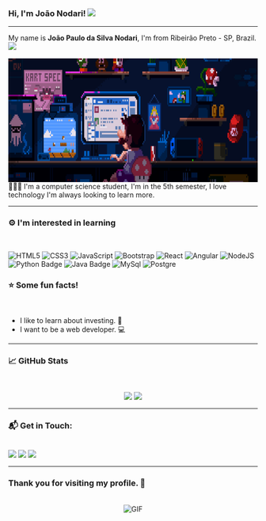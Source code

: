 ### Hi, I'm João Nodari!  <img src="https://github.com/TheDudeThatCode/TheDudeThatCode/blob/master/Assets/Developer.gif" width="60px">
---

My name is **João Paulo da Silva Nodari**, I'm from Ribeirão Preto - SP, Brazil. <img src="https://cdn-icons-png.flaticon.com/512/197/197386.png" width="13"/> 

<img align="right" alt="GIF" src="https://github.com/AllergicPoet/AllergicPoet/blob/main/MarioDev.gif" height="250" width="600"/>

👨🏻‍💻 I'm a computer science student, I'm in the 5th semester, I love technology I'm always looking to learn more.

---

### ⚙️ I'm interested in learning

<br>

![HTML5](https://img.shields.io/badge/html5-%23E34F26.svg?style=for-the-badge&logo=html5&logoColor=white)
![CSS3](https://img.shields.io/badge/css3-%231572B6.svg?style=for-the-badge&logo=css3&logoColor=white)
![JavaScript](https://img.shields.io/badge/javascript-%23323330.svg?style=for-the-badge&logo=javascript&logoColor=%23F7DF1E)
![Bootstrap](https://img.shields.io/badge/bootstrap-%23563D7C.svg?style=for-the-badge&logo=bootstrap&logoColor=white)
![React](https://img.shields.io/badge/React-20232A?style=for-the-badge&logo=react&logoColor=61DAFB)
![Angular](https://img.shields.io/badge/angular-%23DD0031.svg?style=for-the-badge&logo=angular&logoColor=white)
![NodeJS](https://img.shields.io/badge/node.js-6DA55F?style=for-the-badge&logo=node.js&logoColor=white)
![Python Badge](https://img.shields.io/badge/Python-3776AB?style=for-the-badge&logo=python&logoColor=white)
![Java Badge](https://img.shields.io/badge/Java-ED8B00?style=for-the-badge&logo=java&logoColor=white)
![MySql](https://img.shields.io/badge/MySQL-005C84?style=for-the-badge&logo=mysql&logoColor=white)
![Postgre](https://img.shields.io/badge/Postgre-005C84?style=for-the-badge&logo=mysql&logoColor=white)

### :star: Some fun facts!

<br>

- I like to learn about investing. 💸
- I want to be a web developer. 💻

---

### 📈 GitHub Stats

<br>

<p align = "center">
  <img src = "https://github-readme-stats.vercel.app/api?username=JoaoNodari&show_icons=true&theme=tokyonight&line_height=27">
   <img src = "https://github-readme-stats.vercel.app/api/top-langs/?username=JoaoNodari&langs_count=5&theme=tokyonight">
</p>

---

### 📬 Get in Touch:
<br>
<div>
    <a href="https://br.linkedin.com/in/joao-paulo-nodari-52922a18a" target="_blank"><img src="https://img.shields.io/badge/-LinkedIn-%230077B5?style=for-the-badge&logo=linkedin&logoColor=white" target="_blank"></a> 
  <a href = "mailto:joaonodar@gmail.com"><img src="https://img.shields.io/badge/-Gmail-%23333?style=for-the-badge&logo=gmail&logoColor=white" target="_blank"></a>
  <a href="https://discord.gg/wagxzStdcR" target="_blank"><img src="https://img.shields.io/badge/Discord-7289DA?style=for-the-badge&logo=discord&logoColor=white" target="_blank"></a> 
</div>

---

### Thank you for visiting my profile. 👋

<br>

<center>
  <img alt="GIF" src="https://media.giphy.com/media/10h1BGkwYiIydi/giphy.gif" height="250" width="400"/>
</center>
